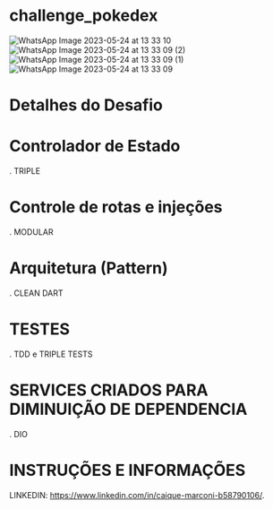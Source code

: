 # challenge_pokedex


![WhatsApp Image 2023-05-24 at 13 33 10](https://github.com/CaiqueMarconi/challenge_pokedex/assets/84547091/dabf8939-c62b-44de-a8cf-9d635b018490)
![WhatsApp Image 2023-05-24 at 13 33 09 (2)](https://github.com/CaiqueMarconi/challenge_pokedex/assets/84547091/a5fa2b33-3261-4481-9160-183bc7f7db53)
![WhatsApp Image 2023-05-24 at 13 33 09 (1)](https://github.com/CaiqueMarconi/challenge_pokedex/assets/84547091/957dfee4-79df-4b6e-a97c-d44d9c87b04d)
![WhatsApp Image 2023-05-24 at 13 33 09](https://github.com/CaiqueMarconi/challenge_pokedex/assets/84547091/37c38991-429c-42ae-9add-6e6ad28b587b)

# Detalhes do Desafio

# Controlador de Estado
. TRIPLE

# Controle de rotas e injeções
. MODULAR

# Arquitetura (Pattern)
. CLEAN DART

# TESTES
. TDD e TRIPLE TESTS

# SERVICES CRIADOS PARA DIMINUIÇÃO DE DEPENDENCIA
. DIO

# INSTRUÇÕES E INFORMAÇÕES

LINKEDIN: https://www.linkedin.com/in/caique-marconi-b58790106/.


